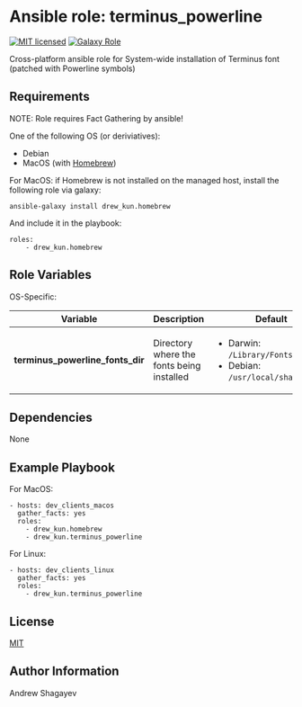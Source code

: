Ansible role: terminus_powerline
=========

[![MIT licensed][mit-badge]][mit-link]
[![Galaxy Role][role-badge]][galaxy-link]

Cross-platform ansible role for System-wide installation of Terminus font (patched with Powerline symbols)

Requirements
------------

NOTE: Role requires Fact Gathering by ansible!

One of the following OS (or deriviatives):
 - Debian
 - MacOS (with [Homebrew][homebrew])

For MacOS:
if Homebrew is not installed on the managed host, install the following role via galaxy:

    ansible-galaxy install drew_kun.homebrew

 And include it in the playbook:

    roles:
        - drew_kun.homebrew

Role Variables
--------------

OS-Specific:

| Variable | Description | Default |
|----------|-------------|---------|
| **terminus_powerline_fonts_dir** | Directory where the fonts being installed | <ul><li>Darwin: `/Library/Fonts/`</li><li>Debian: `/usr/local/share/fonts`</li></ul> |

Dependencies
------------

None

Example Playbook
----------------

For MacOS:

    - hosts: dev_clients_macos
      gather_facts: yes
      roles:
        - drew_kun.homebrew
        - drew_kun.terminus_powerline

For Linux:

    - hosts: dev_clients_linux
      gather_facts: yes
      roles:
        - drew_kun.terminus_powerline

License
-------

[MIT][mit-link]

Author Information
------------------

Andrew Shagayev

[role-badge]:https://img.shields.io/badge/role-drew__kun.terminus__powerline-green.svg
[galaxy-link]: https://galaxy.ansible.com/drew_kun/terminus_powerline/
[mit-badge]: https://img.shields.io/badge/license-MIT-blue.svg
[mit-link]: https://raw.githubusercontent.com/drew_kun/ansible-terminus_powerline/master/LICENSE
[homebrew]: http://brew.sh/
